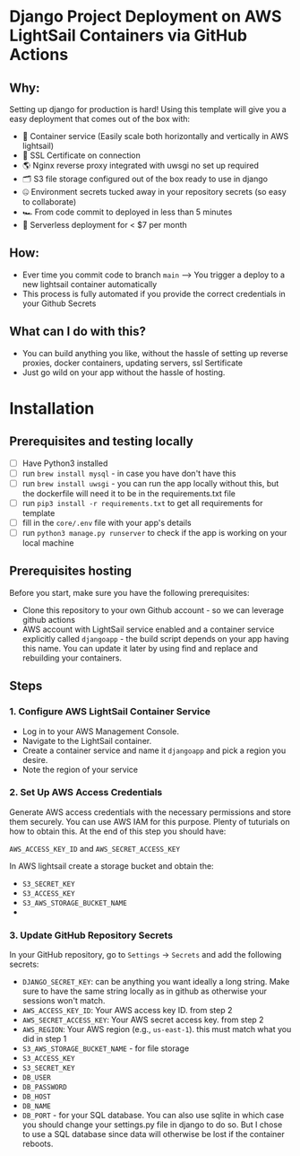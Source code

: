 # Django Project Deployment on AWS LightSail Containers via GitHub Actions
## Why: 
Setting up django for production is hard! Using this template will give you a easy deployment that comes out of the box with: 
- 🐳 Container service (Easily scale both horizontally and vertically in AWS lightsail)
- 🔐 SSL Certificate on connection
- 🌎 Nginx reverse proxy integrated with uwsgi no set up required
- 🗂 S3 file storage configured out of the box ready to use in django
- 🤐 Environment secrets tucked away in your repository secrets (so easy to collaborate)
- 🏎 From code commit to deployed in less than 5 minutes
- 🤑 Serverless deployment for < $7 per month

## How: 
- Ever time you commit code to branch `main` --> You trigger a deploy to a new lightsail container automatically
- This process is fully automated if you provide the correct credentials in your Github Secrets

## What can I do with this?
- You can build anything you like, without the hassle of setting up reverse proxies, docker containers, updating servers, ssl Sertificate
- Just go wild on your app without the hassle of hosting. 

# Installation


## Prerequisites and testing locally
- [ ] Have Python3 installed
- [ ] run `brew install mysql` - in case you have don't have this
- [ ] run `brew install uwsgi` - you can run the app locally without this, but the dockerfile will need it to be in the requirements.txt file
- [ ] run `pip3 install -r requirements.txt` to get all requirements for template
- [ ] fill in the `core/.env` file with your app's details
- [ ] run `python3 manage.py runserver` to check if the app is working on your local machine

## Prerequisites hosting 

Before you start, make sure you have the following prerequisites:

- Clone this repository to your own Github account - so we can leverage github actions
- AWS account with LightSail service enabled and a container service explicitly called `djangoapp` - the build script depends on your app having this name. You can update it later by using find and replace and rebuilding your containers. 


## Steps

### 1. Configure AWS LightSail Container Service
- Log in to your AWS Management Console.
- Navigate to the LightSail container.
- Create a container service and name it `djangoapp` and pick a region you desire. 
- Note the region of your service

### 2. Set Up AWS Access Credentials

Generate AWS access credentials with the necessary permissions and store them securely. You can use AWS IAM for this purpose.
Plenty of tuturials on how to obtain this. At the end of this step you should have: 

`AWS_ACCESS_KEY_ID` and `AWS_SECRET_ACCESS_KEY`

In AWS lightsail create a storage bucket and obtain the: 
- `S3_SECRET_KEY`
- `S3_ACCESS_KEY`
- `S3_AWS_STORAGE_BUCKET_NAME`
- 

### 3. Update GitHub Repository Secrets

In your GitHub repository, go to `Settings` -> `Secrets` and add the following secrets:
- `DJANGO_SECRET_KEY`: can be anything you want ideally a long string. Make sure to have the same string locally as in github as otherwise your sessions won't match. 
- `AWS_ACCESS_KEY_ID`: Your AWS access key ID. from step 2
- `AWS_SECRET_ACCESS_KEY`: Your AWS secret access key. from step 2
- `AWS_REGION`: Your AWS region (e.g., `us-east-1`). this must match what you did in step 1 
- `S3_AWS_STORAGE_BUCKET_NAME` - for file storage
- `S3_ACCESS_KEY` 
- `S3_SECRET_KEY`
- `DB_USER` 
- `DB_PASSWORD` 
- `DB_HOST`
- `DB_NAME`
- `DB_PORT` - for your SQL database. 
You can also use sqlite in which case you should change your settings.py file in django to do so. But I chose to use a SQL database since data will otherwise be lost if the container reboots. 
